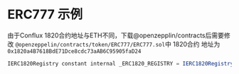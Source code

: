 # ERC777 示例

由于Conflux 1820合约地址与ETH不同，下载@openzepplin/contracts后需要修改 `@openzeppelin/contracts/token/ERC777/ERC777.sol`中 1820合约 地址为`0x1820a4B7618BdE71Dce8cdc73aAB6C95905faD24`

```js
IERC1820Registry constant internal _ERC1820_REGISTRY = IERC1820Registry(0x1820a4B7618BdE71Dce8cdc73aAB6C95905faD24);
```